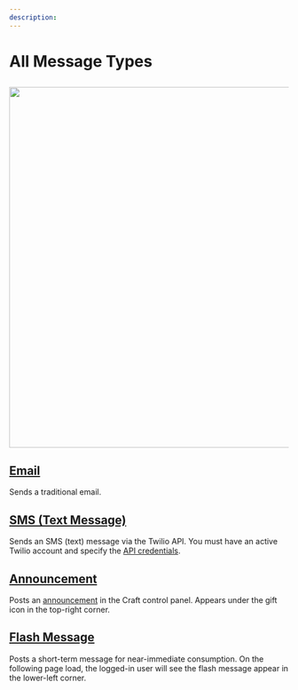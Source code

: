 ```yaml
---
description:
---
```


# All Message Types

<img class="dropshadow" src="/images/messages/message-types.png" alt="" style="width:650px; margin-top:10px">

## [Email](/messages/types/email)

Sends a traditional email.

## [SMS (Text Message)](/messages/types/sms-text)

Sends an SMS (text) message via the Twilio API. You must have an active Twilio account and specify the [API credentials](/getting-started/twilio).

## [Announcement](/messages/types/announcement)

Posts an [announcement](https://craftcms.com/docs/4.x/control-panel.html#announcements) in the Craft control panel. Appears under the gift icon in the top-right corner.

## [Flash Message](/messages/types/flash)

Posts a short-term message for near-immediate consumption. On the following page load, the logged-in user will see the flash message appear in the lower-left corner.
